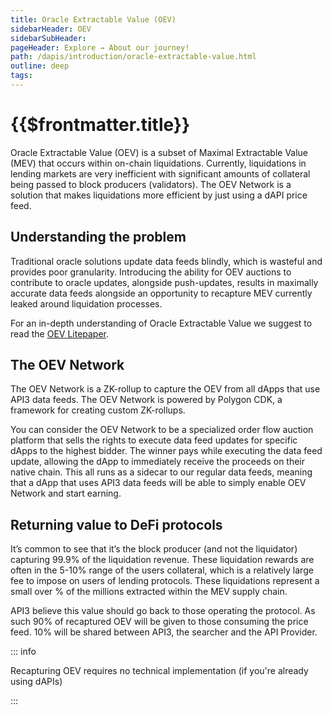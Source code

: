```yaml
---
title: Oracle Extractable Value (OEV)
sidebarHeader: OEV
sidebarSubHeader:
pageHeader: Explore → About our journey!
path: /dapis/introduction/oracle-extractable-value.html
outline: deep
tags:
---
```


<PageHeader/>

<SearchHighlight/>

<FlexStartTag/>

# {{$frontmatter.title}}

Oracle Extractable Value (OEV) is a subset of Maximal Extractable Value (MEV)
that occurs within on-chain liquidations. Currently, liquidations in lending
markets are very inefficient with significant amounts of collateral being passed
to block producers (validators). The OEV Network is a solution that makes
liquidations more efficient by just using a dAPI price feed.

## Understanding the problem

Traditional oracle solutions update data feeds blindly, which is wasteful and
provides poor granularity. Introducing the ability for OEV auctions to
contribute to oracle updates, alongside push-updates, results in maximally
accurate data feeds alongside an opportunity to recapture MEV currently leaked
around liquidation processes.

For an in-depth understanding of Oracle Extractable Value we suggest to read the
[OEV Litepaper](https://raw.githubusercontent.com/api3dao/oev-litepaper/main/oev-litepaper.pdf).

## The OEV Network

The OEV Network is a ZK-rollup to capture the OEV from all dApps that use API3
data feeds. The OEV Network is powered by Polygon CDK, a framework for creating
custom ZK-rollups.

You can consider the OEV Network to be a specialized order flow auction platform
that sells the rights to execute data feed updates for specific dApps to the
highest bidder. The winner pays while executing the data feed update, allowing
the dApp to immediately receive the proceeds on their native chain. This all
runs as a sidecar to our regular data feeds, meaning that a dApp that uses API3
data feeds will be able to simply enable OEV Network and start earning.

## Returning value to DeFi protocols

It’s common to see that it’s the block producer (and not the liquidator)
capturing 99.9% of the liquidation revenue. These liquidation rewards are often
in the 5-10% range of the users collateral, which is a relatively large fee to
impose on users of lending protocols. These liquidations represent a small over
% of the millions extracted within the MEV supply chain.

API3 believe this value should go back to those operating the protocol. As such
90% of recaptured OEV will be given to those consuming the price feed. 10% will
be shared between API3, the searcher and the API Provider.

::: info

Recapturing OEV requires no technical implementation (if you're already using
dAPIs)

:::
